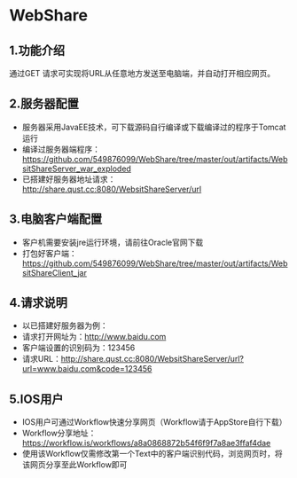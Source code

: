 # WebShare
## 1.功能介绍
 通过GET 请求可实现将URL从任意地方发送至电脑端，并自动打开相应网页。

## 2.服务器配置
 * 服务器采用JavaEE技术，可下载源码自行编译或下载编译过的程序于Tomcat运行
 * 编译过服务器端程序：https://github.com/549876099/WebShare/tree/master/out/artifacts/WebsitShareServer_war_exploded
 * 已搭建好服务器地址请求：http://share.qust.cc:8080/WebsitShareServer/url

## 3.电脑客户端配置
 * 客户机需要安装jre运行环境，请前往Oracle官网下载
 * 打包好客户端：https://github.com/549876099/WebShare/tree/master/out/artifacts/WebsitShareClient_jar

## 4.请求说明
 * 以已搭建好服务器为例：
 * 请求打开网址为：http://www.baidu.com
 * 客户端设置的识别码为：123456
 * 请求URL：http://share.qust.cc:8080/WebsitShareServer/url?url=www.baidu.com&code=123456

## 5.IOS用户
 * IOS用户可通过Workflow快速分享网页（Workflow请于AppStore自行下载）
 * Workflow分享地址：https://workflow.is/workflows/a8a0868872b54f6f9f7a8ae3ffaf4dae
 * 使用该Workflow仅需修改第一个Text中的客户端识别代码，浏览网页时，将该网页分享至此Workflow即可